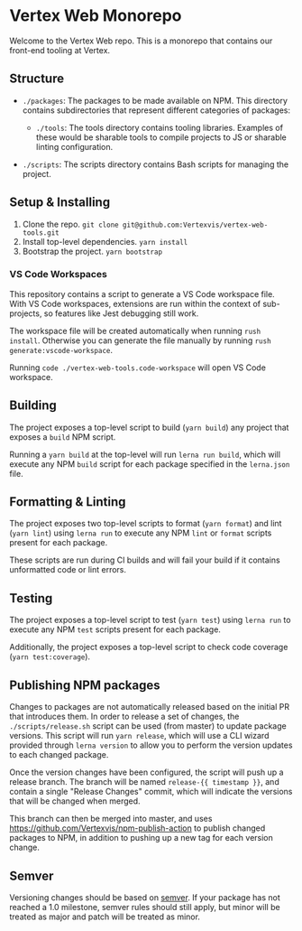 # Vertex Web Monorepo

Welcome to the Vertex Web repo. This is a monorepo that contains our front-end
tooling at Vertex.

## Structure

- `./packages`: The packages to be made available on NPM. This directory contains
  subdirectories that represent different categories of packages:
  - `./tools`: The tools directory contains tooling libraries. Examples of these
    would be sharable tools to compile projects to JS or sharable linting
    configuration.

- `./scripts`: The scripts directory contains Bash scripts for managing the
  project.

## Setup & Installing

1. Clone the repo. `git clone git@github.com:Vertexvis/vertex-web-tools.git`
2. Install top-level dependencies. `yarn install`
3. Bootstrap the project. `yarn bootstrap`

### VS Code Workspaces

This repository contains a script to generate a VS Code workspace file. With VS
Code workspaces, extensions are run within the context of sub-projects, so
features like Jest debugging still work.

The workspace file will be created automatically when running `rush install`.
Otherwise you can generate the file manually by running `rush generate:vscode-workspace`.

Running `code ./vertex-web-tools.code-workspace` will open VS Code workspace.

## Building

The project exposes a top-level script to build (`yarn build`) any project
that exposes a `build` NPM script. 

Running a `yarn build` at the top-level will run `lerna run build`, which will execute any 
NPM `build` script for each package specified in the `lerna.json` file.

## Formatting & Linting

The project exposes two top-level scripts to format (`yarn format`) and lint
(`yarn lint`) using `lerna run` to execute any NPM `lint` or `format` scripts 
present for each package.

These scripts are run during CI builds and will fail your build if it contains
unformatted code or lint errors.

## Testing

The project exposes a top-level script to test (`yarn test`) using `lerna run` to execute
any NPM `test` scripts present for each package.

Additionally, the project exposes a top-level script to check code coverage (`yarn test:coverage`).

## Publishing NPM packages

Changes to packages are not automatically released based on the initial PR that introduces them.
In order to release a set of changes, the `./scripts/release.sh` script can be used (from master)
to update package versions. This script will run `yarn release`, which will use a CLI wizard provided
through `lerna version` to allow you to perform the version updates to each changed package.

Once the version changes have been configured, the script will push up a release branch. The branch
will be named `release-{{ timestamp }}`, and contain a single "Release Changes" commit, which will
indicate the versions that will be changed when merged.

This branch can then be merged into master, and uses https://github.com/Vertexvis/npm-publish-action 
to publish changed packages to NPM, in addition to pushing up a new tag for each version change.

## Semver

Versioning changes should be based on [semver]. If your package has not reached
a 1.0 milestone, semver rules should still apply, but minor will be treated as
major and patch will be treated as minor.

[semver]: https://semver.org/
